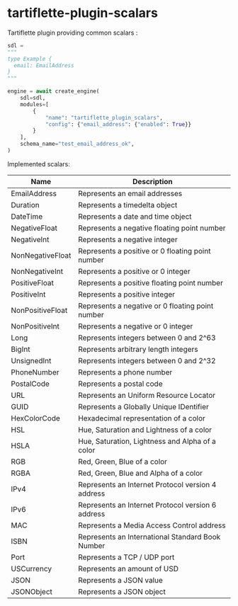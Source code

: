# tartiflette-plugin-scalars

Tartiflette plugin providing common scalars : 

```python
sdl = 
"""
type Example {
  email: EmailAddress
}
"""

engine = await create_engine(
    sdl=sdl,
    modules=[
        {
            "name": "tartiflette_plugin_scalars",
            "config": {"email_address": {"enabled": True}}
        }
    ],
    schema_name="test_email_address_ok",
)
```

Implemented scalars:

| Name             | Description                                       |
|------------------|---------------------------------------------------|
| EmailAddress     | Represents an email addresses                     |
| Duration         | Represents a timedelta object                     |
| DateTime         | Represents a date and time object                 |
| NegativeFloat    | Represents a negative floating point number       |
| NegativeInt      | Represents a negative integer                     |
| NonNegativeFloat | Represents a positive or 0 floating point number  |
| NonNegativeInt   | Represents a positive or 0 integer                |
| PositiveFloat    | Represents a positive floating point number       |
| PositiveInt      | Represents a positive integer                     |
| NonPositiveFloat | Represents a negative or 0 floating point number  |
| NonPositiveInt   | Represents a negative or 0 integer                |
| Long             | Represents integers between 0 and 2^63            |
| BigInt           | Represents arbitrary length integers              |
| UnsignedInt      | Represents integers between 0 and 2^32            |
| PhoneNumber      | Represents a phone number                         |
| PostalCode       | Represents a postal code                          |
| URL              | Represents an Uniform Resource Locator            |
| GUID             | Represents a Globally Unique IDentifier           |
| HexColorCode     | Hexadecimal representation of a color             |
| HSL              | Hue, Saturation and Lightness of a color          |
| HSLA             | Hue, Saturation, Lightness and Alpha of a color   |
| RGB              | Red, Green, Blue of a color                       |
| RGBA             | Red, Green, Blue and Alpha of a color             |
| IPv4             | Represents an Internet Protocol version 4 address |
| IPv6             | Represents an Internet Protocol version 6 address |
| MAC              | Represents a Media Access Control address         |
| ISBN             | Represents an International Standard Book Number  |
| Port             | Represents a TCP / UDP port                       |
| USCurrency       | Represents an amount of USD                       |
| JSON             | Represents a JSON value                           |
| JSONObject       | Represents a JSON object                          |